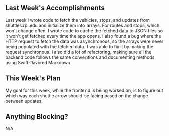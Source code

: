 ## Last Week's Accomplishments
Last week I wrote code to fetch the vehicles, stops, and updates from
shuttles.rpi.edu and initialize them into arrays. For routes and stops, which
won't change often, I wrote code to cache the fetched data to JSON files so it
won't get fetched every time the app opens. I also found a bug where the HTTP
request to fetch the data was asynchronous, so the arrays were never being
populated with the fetched data. I was able to fix it by making the request
synchronous. I also did a lot of refactoring, making sure all the backend code
follows the same conventions and documenting methods using Swift-flavored
Markdown.

## This Week's Plan
My goal for this week, while the frontend is being worked on, is to figure out
which way each shuttle arrow should be facing based on the change between
updates.

## Anything Blocking?
N/A

